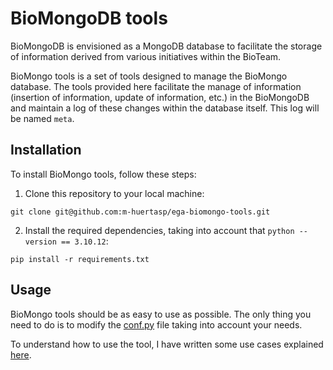 # BioMongoDB tools

BioMongoDB is envisioned as a MongoDB database to facilitate the storage of information derived from various initiatives within the BioTeam.

BioMongo tools is a set of tools designed to manage the BioMongo database. The tools provided here facilitate the manage of information (insertion of information, update of information, etc.) in the BioMongoDB and maintain a log of these changes within the database itself. This log will be named `meta`.

## Installation

To install BioMongo tools, follow these steps:


1. Clone this repository to your local machine:

```
git clone git@github.com:m-huertasp/ega-biomongo-tools.git
```

2. Install the required dependencies, taking into account that `python --version == 3.10.12`:

```
pip install -r requirements.txt
```


## Usage

BioMongo tools should be as easy to use as possible. The only thing you need to do is to modify the [conf.py](https://github.com/m-huertasp/ega-biomongo-tools/blob/main/conf.py) file taking into account your needs.

To understand how to use the tool, I have written some use cases explained [here](https://docs.google.com/document/d/1rVnTp6rVefees6J4kwp1Thaq4HapLysS452wy5mUuKM/edit?usp=sharing).